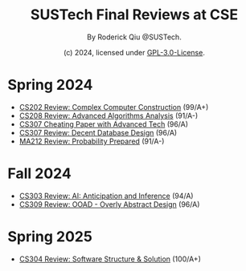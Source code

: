 <div align="center">

# SUSTech Final Reviews at CSE

By Roderick Qiu @SUSTech.

(c) 2024, licensed under [GPL-3.0-License](https://github.com/RoderickQiu/SUSTech_CSE_Projects?tab=GPL-3.0-1-ov-file).

</div>

# Spring 2024

- [CS202 Review: Complex Computer Construction](https://tqbu476j64t.feishu.cn/docx/I90bdAm0ToRFuRxJQMvc5PmKnmh?from=from_copylink) (99/A+)
- [CS208 Review: Advanced Algorithms Analysis](https://tqbu476j64t.feishu.cn/docx/TTmndlTg3o6tDhxkBolcNq0mndf?from=from_copylink) (91/A-)
- [CS307 Cheating Paper with Advanced Tech](https://github.com/RoderickQiu/SUSTech_CSE_Final_Reviews/tree/main/CS307-Files) (96/A)
- [CS307 Review: Decent Database Design](https://tqbu476j64t.feishu.cn/docx/VAD6dV6WcolqISxuMHPc0a0QnGf?from=from_copylink) (96/A)
- [MA212 Review: Probability Prepared](https://github.com/RoderickQiu/SUSTech_CSE_Final_Reviews/tree/main/MA212-Files) (91/A-)

# Fall 2024

- [CS303 Review: AI: Anticipation and Inference](https://siek1c2kh6t.feishu.cn/wiki/W6vmwvkGHi3Zbzkj98OceLX2nRg?from=from_copylink) (94/A)
- [CS309 Review: OOAD - Overly Abstract Design](https://siek1c2kh6t.feishu.cn/wiki/QnKrwSA6DiuSHRkTNoPcD17onWh?from=from_copylink) (96/A)

# Spring 2025

- [CS304 Review: Software Structure & Solution](https://siek1c2kh6t.feishu.cn/wiki/BVprws1xSixqDtkg6ggc0U5InCl?from_copylink) (100/A+)
